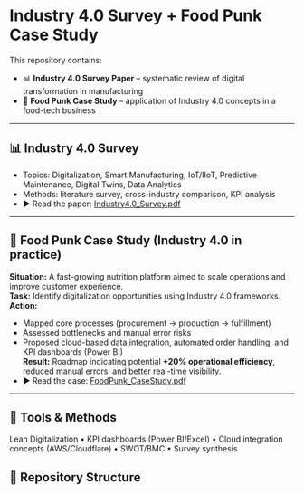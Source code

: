 # Industry 4.0 Survey + Food Punk Case Study

This repository contains:
- 📊 **Industry 4.0 Survey Paper** – systematic review of digital transformation in manufacturing
- 🍴 **Food Punk Case Study** – application of Industry 4.0 concepts in a food-tech business

---

## 📊 Industry 4.0 Survey
- Topics: Digitalization, Smart Manufacturing, IoT/IIoT, Predictive Maintenance, Digital Twins, Data Analytics
- Methods: literature survey, cross-industry comparison, KPI analysis
- ▶️ Read the paper: [Industry4.0_Survey.pdf](docs/Industry4.0_Survey.pdf)

---

## 🍴 Food Punk Case Study (Industry 4.0 in practice)
**Situation:** A fast-growing nutrition platform aimed to scale operations and improve customer experience.  
**Task:** Identify digitalization opportunities using Industry 4.0 frameworks.  
**Action:**  
- Mapped core processes (procurement → production → fulfillment)  
- Assessed bottlenecks and manual error risks  
- Proposed cloud-based data integration, automated order handling, and KPI dashboards (Power BI)  
**Result:** Roadmap indicating potential **+20% operational efficiency**, reduced manual errors, and better real-time visibility.  
- ▶️ Read the case: [FoodPunk_CaseStudy.pdf](docs/FoodPunk_CaseStudy.pdf)

---

## 🔧 Tools & Methods
Lean Digitalization • KPI dashboards (Power BI/Excel) • Cloud integration concepts (AWS/Cloudflare) • SWOT/BMC • Survey synthesis

## 📂 Repository Structure
